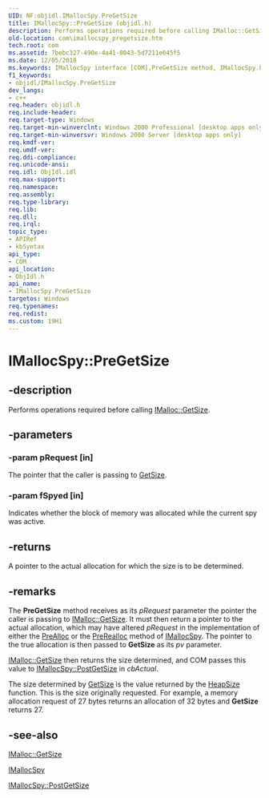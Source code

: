 ```yaml
---
UID: NF:objidl.IMallocSpy.PreGetSize
title: IMallocSpy::PreGetSize (objidl.h)
description: Performs operations required before calling IMalloc::GetSize.
old-location: com\imallocspy_pregetsize.htm
tech.root: com
ms.assetid: 7bebc327-490e-4a41-8043-5d7211e645f5
ms.date: 12/05/2018
ms.keywords: IMallocSpy interface [COM],PreGetSize method, IMallocSpy.PreGetSize, IMallocSpy::PreGetSize, PreGetSize, PreGetSize method [COM], PreGetSize method [COM],IMallocSpy interface, _com_imallocspy_pregetsize, com.imallocspy_pregetsize, objidl/IMallocSpy::PreGetSize
f1_keywords:
- objidl/IMallocSpy.PreGetSize
dev_langs:
- c++
req.header: objidl.h
req.include-header: 
req.target-type: Windows
req.target-min-winverclnt: Windows 2000 Professional [desktop apps only]
req.target-min-winversvr: Windows 2000 Server [desktop apps only]
req.kmdf-ver: 
req.umdf-ver: 
req.ddi-compliance: 
req.unicode-ansi: 
req.idl: ObjIdl.idl
req.max-support: 
req.namespace: 
req.assembly: 
req.type-library: 
req.lib: 
req.dll: 
req.irql: 
topic_type:
- APIRef
- kbSyntax
api_type:
- COM
api_location:
- ObjIdl.h
api_name:
- IMallocSpy.PreGetSize
targetos: Windows
req.typenames: 
req.redist: 
ms.custom: 19H1
---
```


# IMallocSpy::PreGetSize


## -description


Performs operations required before calling <a href="https://docs.microsoft.com/windows/desktop/api/objidl/nf-objidl-imalloc-getsize">IMalloc::GetSize</a>.


## -parameters




### -param pRequest [in]

The pointer that the caller is passing to <a href="https://docs.microsoft.com/windows/desktop/api/objidl/nf-objidl-imalloc-getsize">GetSize</a>.


### -param fSpyed [in]

Indicates whether the block of memory was allocated while the current spy was active.


## -returns



A pointer to the actual allocation for which the size is to be determined.




## -remarks



The <b>PreGetSize</b> method receives as its <i>pRequest</i> parameter the pointer the caller is passing to <a href="https://docs.microsoft.com/windows/desktop/api/objidl/nf-objidl-imalloc-getsize">IMalloc::GetSize</a>. It must then return a pointer to the actual allocation, which may have altered <i>pRequest</i> in the implementation of either the <a href="https://docs.microsoft.com/windows/desktop/api/objidl/nf-objidl-imallocspy-prealloc">PreAlloc</a> or the <a href="https://docs.microsoft.com/windows/desktop/api/objidl/nf-objidl-imallocspy-prerealloc">PreRealloc</a> method of <a href="https://docs.microsoft.com/windows/desktop/api/objidl/nn-objidl-imallocspy">IMallocSpy</a>. The pointer to the true allocation is then passed to <b>GetSize</b> as its <i>pv</i> parameter.


<a href="https://docs.microsoft.com/windows/desktop/api/objidl/nf-objidl-imalloc-getsize">IMalloc::GetSize</a> then returns the size determined, and COM passes this value to <a href="https://docs.microsoft.com/windows/desktop/api/objidl/nf-objidl-imallocspy-postgetsize">IMallocSpy::PostGetSize</a> in <i>cbActual</i>.

The size determined by <a href="https://docs.microsoft.com/windows/desktop/api/objidl/nf-objidl-imalloc-getsize">GetSize</a> is the value returned by the <a href="https://docs.microsoft.com/windows/desktop/api/heapapi/nf-heapapi-heapsize">HeapSize</a> function. This is the size originally requested. For example, a memory allocation request of 27 bytes returns an allocation of 32 bytes and <b>GetSize</b> returns 27.




## -see-also




<a href="https://docs.microsoft.com/windows/desktop/api/objidl/nf-objidl-imalloc-getsize">IMalloc::GetSize</a>



<a href="https://docs.microsoft.com/windows/desktop/api/objidl/nn-objidl-imallocspy">IMallocSpy</a>



<a href="https://docs.microsoft.com/windows/desktop/api/objidl/nf-objidl-imallocspy-postgetsize">IMallocSpy::PostGetSize</a>
 

 

